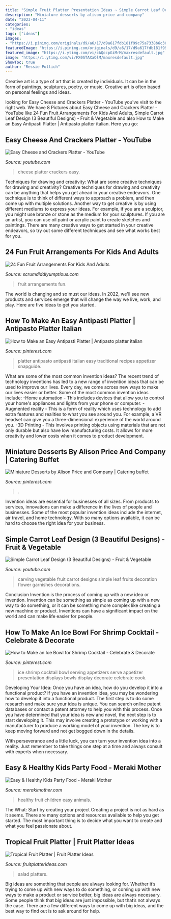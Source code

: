 ```yaml
---
title: "Simple Fruit Platter Presentation Ideas ~ Simple Carrot Leaf Design (3 Beautiful Designs)"
description: "Miniature desserts by alison price and company"
date: "2023-04-11"
categories:
- "ideas"
tags: ["ideas"]
images:
- "https://i.pinimg.com/originals/d9/a6/17/d9a617fdb181f99c75a7338b6c30cc14.jpg"
featuredImage: "https://i.pinimg.com/originals/d9/a6/17/d9a617fdb181f99c75a7338b6c30cc14.jpg"
featured_image: "https://i.ytimg.com/vi/cAQocpGiMrM/maxresdefault.jpg"
image: "https://i.ytimg.com/vi/FX0STAXaQlM/maxresdefault.jpg"
ShowToc: true
author: "Ressie Pollich"
---
```



Creative art is a type of art that is created by individuals. It can be in the form of paintings, sculptures, poetry, or music. Creative art is often based on personal feelings and ideas.

	

		
looking for Easy Cheese and Crackers Platter - YouTube you've visit to the right web. We have 8 Pictures about Easy Cheese and Crackers Platter - YouTube like 24 Fun Fruit Arrangements For Kids And Adults, Simple Carrot Leaf Design (3 Beautiful Designs) - Fruit &amp; Vegetable and also How to Make an Easy Antipasti Platter | Antipasto platter italian. Here you go:
		
    
## Easy Cheese And Crackers Platter - YouTube

<img loading=lazy src="https://i.ytimg.com/vi/FX0STAXaQlM/maxresdefault.jpg" onerror="this.onerror=null;this.src='https://tse1.mm.bing.net/th?id=OIP.Q0YyNMb9iEowx5I6576UxAHaEK&amp;pid=15.1';" alt="Easy Cheese and Crackers Platter - YouTube">

_Source: youtube.com_

>cheese platter crackers easy. 

	

Techniques for drawing and creativity: What are some creative techniques for drawing and creativity?
Creative techniques for drawing and creativity can be anything that helps you get ahead in your creative endeavors. One technique is to think of different ways to approach a problem, and then come up with multiple solutions. Another way to get creative is by using different mediums to express your ideas. For example, if you are a sculptor, you might use bronze or stone as the medium for your sculptures. If you are an artist, you can use oil paint or acrylic paint to create sketches and paintings. There are many creative ways to get started in your creative endeavors, so try out some different techniques and see what works best for you.

    
## 24 Fun Fruit Arrangements For Kids And Adults

<img loading=lazy src="https://files.heftycdn.com/wp-content/uploads/2020/08/354c661a89751100d3d5b86cf5203a17.jpg" onerror="this.onerror=null;this.src='https://tse3.mm.bing.net/th?id=OIP.3OvIX3QXlTtEuNMCCErceQHaEK&amp;pid=15.1';" alt="24 Fun Fruit Arrangements For Kids And Adults">

_Source: scrumdiddlyumptious.com_

>fruit arrangements fun. 

	

The world is changing and so must our ideas. In 2022, we'll see new products and services emerge that will change the way we live, work, and play. Here are five ideas to get you started.

    
## How To Make An Easy Antipasti Platter | Antipasto Platter Italian

<img loading=lazy src="https://i.pinimg.com/736x/e0/0f/15/e00f15364e45f35e8443216b515b70c1--antipasto-platter-reception-food.jpg" onerror="this.onerror=null;this.src='https://tse3.mm.bing.net/th?id=OIP._6LwtTdA_08MbPKmVdoWfAHaJ3&amp;pid=15.1';" alt="How to Make an Easy Antipasti Platter | Antipasto platter italian">

_Source: pinterest.com_

>platter antipasto antipasti italian easy traditional recipes appetizer snapguide. 

	

What are some of the most common invention ideas?
The recent trend of technology inventions has led to a new range of invention ideas that can be used to improve our lives. Every day, we come across new ways to make our lives easier or better. Some of the most common invention ideas include: 
-Home automation - This includes devices that allow you to control your home's appliances and lights from your phone or computer. 
-Augmented reality - This is a form of reality which uses technology to add extra features and realities to what you see around you. For example, a VR headset can give you a three-dimensional experience of the world around you. 
-3D Printing - This involves printing objects using materials that are not only durable but also have low manufacturing costs. It allows for more creativity and lower costs when it comes to product development.

    
## Miniature Desserts By Alison Price And Company | Catering Buffet

<img loading=lazy src="https://i.pinimg.com/originals/d9/a6/17/d9a617fdb181f99c75a7338b6c30cc14.jpg" onerror="this.onerror=null;this.src='https://tse2.mm.bing.net/th?id=OIP.f511tgrCjAWpiPAMy3vSSQHaJ4&amp;pid=15.1';" alt="Miniature Desserts by Alison Price and Company | Catering buffet">

_Source: pinterest.com_

>. 

	

Invention ideas are essential for businesses of all sizes. From products to services, innovations can make a difference in the lives of people and businesses. Some of the most popular invention ideas include the internet, air travel, and home technology. With so many options available, it can be hard to choose the right idea for your business.

    
## Simple Carrot Leaf Design (3 Beautiful Designs) - Fruit &amp; Vegetable

<img loading=lazy src="https://i.ytimg.com/vi/cAQocpGiMrM/maxresdefault.jpg" onerror="this.onerror=null;this.src='https://tse2.mm.bing.net/th?id=OIP.s_llqMsufsYAHjmq70kU3gHaEK&amp;pid=15.1';" alt="Simple Carrot Leaf Design (3 Beautiful Designs) - Fruit &amp; Vegetable">

_Source: youtube.com_

>carving vegetable fruit carrot designs simple leaf fruits decoration flower garnishes decorations. 

	

Conclusion
Invention is the process of coming up with a new idea or invention. Invention can be something as simple as coming up with a new way to do something, or it can be something more complex like creating a new machine or product. Inventions can have a significant impact on the world and can make life easier for people.

    
## How To Make An Ice Bowl For Shrimp Cocktail - Celebrate &amp; Decorate

<img loading=lazy src="https://i.pinimg.com/736x/89/11/8c/89118c27bfd4d1e39558e3ae00107775--serving-shrimp-cocktail-how-to-serve-shrimp-cocktail.jpg" onerror="this.onerror=null;this.src='https://tse1.mm.bing.net/th?id=OIP.tl636WNhmTscv5nEzTKAWQHaLG&amp;pid=15.1';" alt="How to Make an Ice Bowl for Shrimp Cocktail - Celebrate &amp; Decorate">

_Source: pinterest.com_

>ice shrimp cocktail bowl serving appetizers serve appetizer presentation displays bowls display decorate celebrate cook. 

	

Developing Your Idea: Once you have an idea, how do you develop it into a functional product?
If you have an invention idea, you may be wondering how to develop it into a functional product. The first step is to do some research and make sure your idea is unique. You can search online patent databases or contact a patent attorney to help you with this process.
Once you have determined that your idea is new and novel, the next step is to start developing it. This may involve creating a prototype or working with a manufacturer to produce a working model of your invention. The key is to keep moving forward and not get bogged down in the details.

With perseverance and a little luck, you can turn your invention idea into a reality. Just remember to take things one step at a time and always consult with experts when necessary.

    
## Easy &amp; Healthy Kids Party Food - Meraki Mother

<img loading=lazy src="https://merakimother.com/wp-content/uploads/2018/03/Healthy-Party-Food-For-Kids-Meraki-Mother-7677.jpg" onerror="this.onerror=null;this.src='https://tse1.mm.bing.net/th?id=OIP.TalWYUzzf15Asew6E7f2lQHaLG&amp;pid=15.1';" alt="Easy &amp; Healthy Kids Party Food - Meraki Mother">

_Source: merakimother.com_

>healthy fruit children easy animals. 

	

The What: Start by creating your project
Creating a project is not as hard as it seems. There are many options and resources available to help you get started. The most important thing is to decide what you want to create and what you feel passionate about.

    
## Tropical Fruit Platter | Fruit Platter Ideas

<img loading=lazy src="http://www.fruitplatterideas.com/wp-content/gallery/tropical-fruit-platter/small-tropical-fruit-tray.jpg" onerror="this.onerror=null;this.src='https://tse4.mm.bing.net/th?id=OIP.7BulLbcIdLYw3E3wNf47fAHaFj&amp;pid=15.1';" alt="Tropical Fruit Platter | Fruit Platter Ideas">

_Source: fruitplatterideas.com_

>salad platters. 

	

Big ideas are something that people are always looking for. Whether it’s trying to come up with new ways to do something, or coming up with new ways to make a product or service better, big ideas are always necessary. Some people think that big ideas are just impossible, but that’s not always the case. There are a few different ways to come up with big ideas, and the best way to find out is to ask around for help.

